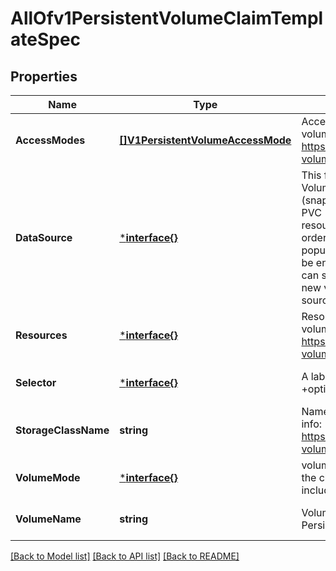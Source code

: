 # AllOfv1PersistentVolumeClaimTemplateSpec

## Properties
Name | Type | Description | Notes
------------ | ------------- | ------------- | -------------
**AccessModes** | [**[]V1PersistentVolumeAccessMode**](v1.PersistentVolumeAccessMode.md) | AccessModes contains the desired access modes the volume should have. More info: https://kubernetes.io/docs/concepts/storage/persistent-volumes#access-modes-1 +optional | [optional] [default to null]
**DataSource** | [***interface{}**](interface{}.md) | This field can be used to specify either: * An existing VolumeSnapshot object (snapshot.storage.k8s.io/VolumeSnapshot) * An existing PVC (PersistentVolumeClaim) * An existing custom resource that implements data population (Alpha) In order to use custom resource types that implement data population, the AnyVolumeDataSource feature gate must be enabled. If the provisioner or an external controller can support the specified data source, it will create a new volume based on the contents of the specified data source. +optional | [optional] [default to null]
**Resources** | [***interface{}**](interface{}.md) | Resources represents the minimum resources the volume should have. More info: https://kubernetes.io/docs/concepts/storage/persistent-volumes#resources +optional | [optional] [default to null]
**Selector** | [***interface{}**](interface{}.md) | A label query over volumes to consider for binding. +optional | [optional] [default to null]
**StorageClassName** | **string** | Name of the StorageClass required by the claim. More info: https://kubernetes.io/docs/concepts/storage/persistent-volumes#class-1 +optional | [optional] [default to null]
**VolumeMode** | [***interface{}**](interface{}.md) | volumeMode defines what type of volume is required by the claim. Value of Filesystem is implied when not included in claim spec. +optional | [optional] [default to null]
**VolumeName** | **string** | VolumeName is the binding reference to the PersistentVolume backing this claim. +optional | [optional] [default to null]

[[Back to Model list]](../README.md#documentation-for-models) [[Back to API list]](../README.md#documentation-for-api-endpoints) [[Back to README]](../README.md)

